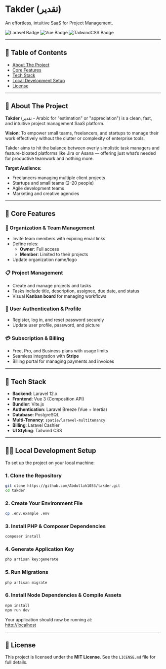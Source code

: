 # Takder (تقدير)

An effortless, intuitive SaaS for Project Management.

![Laravel Badge](https://img.shields.io/badge/Built%20with-Laravel-FF2D20.svg?style=for-the-badge&logo=laravel)
![Vue Badge](https://img.shields.io/badge/Frontend-Vue.js-4FC08D.svg?style=for-the-badge&logo=vue.js)
![TailwindCSS Badge](https://img.shields.io/badge/Styled%20with-TailwindCSS-06B6D4.svg?style=for-the-badge&logo=tailwindcss)

---

## 📑 Table of Contents

- [About The Project](#about-the-project)  
- [Core Features](#core-features)  
- [Tech Stack](#tech-stack)  
- [Local Development Setup](#local-development-setup)  
- [License](#license)

---

## 📌 About The Project

**Takder** (تقدير - Arabic for "estimation" or "appreciation") is a clean, fast, and intuitive project management SaaS platform.

**Vision**: To empower small teams, freelancers, and startups to manage their work effectively without the clutter or complexity of enterprise tools.

Takder aims to hit the balance between overly simplistic task managers and feature-bloated platforms like Jira or Asana — offering just what’s needed for productive teamwork and nothing more.

**Target Audience:**

- Freelancers managing multiple client projects  
- Startups and small teams (2–20 people)  
- Agile development teams  
- Marketing and creative agencies  

---

## 🚀 Core Features

### 🏢 Organization & Team Management
- Invite team members with expiring email links  
- Define roles:  
  - **Owner**: Full access  
  - **Member**: Limited to their projects  
- Update organization name/logo  

### 📋 Project Management
- Create and manage projects and tasks  
- Tasks include title, description, assignee, due date, and status  
- Visual **Kanban board** for managing workflows  

### 👤 User Authentication & Profile
- Register, log in, and reset password securely  
- Update user profile, password, and picture  

### 💳 Subscription & Billing
- Free, Pro, and Business plans with usage limits  
- Seamless integration with **Stripe**  
- Billing portal for managing payments and invoices  

---

## 🧰 Tech Stack

- **Backend**: Laravel 12.x  
- **Frontend**: Vue 3 (Composition API)  
- **Bundler**: Vite.js  
- **Authentication**: Laravel Breeze (Vue + Inertia)  
- **Database**: PostgreSQL  
- **Multi-Tenancy**: `spatie/laravel-multitenancy`  
- **Billing**: Laravel Cashier  
- **UI Styling**: Tailwind CSS  

---

## 🧑‍💻 Local Development Setup

To set up the project on your local machine:

### 1. Clone the Repository
```bash
git clone https://github.com/Abdullah1053/takder.git
cd takder
```

### 2. Create Your Environment File
```bash
cp .env.example .env
```

### 3. Install PHP & Composer Dependencies
```bash
composer install
```

### 4. Generate Application Key
```bash
php artisan key:generate
```

### 5. Run Migrations
```bash
php artisan migrate
```

### 6. Install Node Dependencies & Compile Assets
```bash
npm install
npm run dev
```

Your application should now be running at:  
[http://localhost](http://localhost)

---

## 📄 License

This project is licensed under the **MIT License**. See the `LICENSE.md` file for full details.
